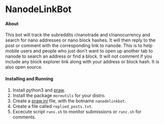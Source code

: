# NanodeLinkBot

#### About
This bot will track the subreddits r/nanotrade and r/nanocurrency
and search for nano addresses or nano block hashes. It will then
reply to the post or comment with the corresponding link to nanode.
This is to help mobile users and people who just don't want to open
up another tab to nanode to search an address or find a block. It
will not comment if you include any block explorer link along with
your address or block hash. It is also open source.

#### Installing and Running
1. Install python3 and [praw](https://praw.readthedocs.io/en/latest/getting_started/installation.html).
2. Install the package `moreutils` for your distro.
3. Create a [praw.ini](https://praw.readthedocs.io/en/latest/getting_started/configuration/prawini.html#defining-additional-sites) file, with the botname `nanodelinkbot`.
4. Create a file called `replied_posts.txt`.
5. Excecute script `runs.sh` to monitor submissions or `runc.sh` for comments.

